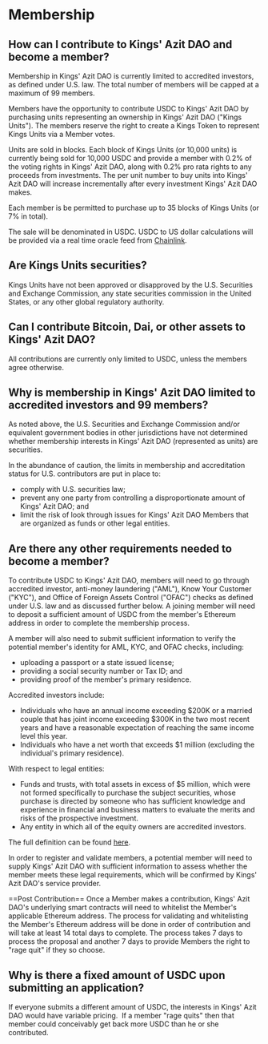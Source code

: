 # Membership

## How can I contribute to Kings' Azit DAO and become a member?

Membership in Kings' Azit DAO is currently limited to accredited investors, as defined under U.S. law. The total number of members will be capped at a maximum of 99 members.

Members have the opportunity to contribute USDC to Kings' Azit DAO by purchasing units representing an ownership in Kings' Azit DAO ("Kings Units"). The members reserve the right to create a Kings Token to represent Kings Units via a Member votes.

Units are sold in blocks. Each block of Kings Units (or 10,000 units) is currently being sold for 10,000 USDC and provide a member with 0.2% of the voting rights in Kings' Azit DAO, along with 0.2% pro rata rights to any proceeds from investments. The per unit number to buy units into Kings' Azit DAO will increase incrementally after every investment Kings' Azit DAO makes.

Each member is be permitted to purchase up to 35 blocks of Kings Units (or 7% in total).

The sale will be denominated in USDC. USDC to US dollar calculations will be provided via a real time oracle feed from [Chainlink](https://chain.link/).

## Are Kings Units securities?

Kings Units have not been approved or disapproved by the U.S. Securities and Exchange Commission, any state securities commission in the United States, or any other global regulatory authority.

## Can I contribute Bitcoin, Dai, or other assets to Kings' Azit DAO?

All contributions are currently only limited to USDC, unless the members agree otherwise.

## Why is membership in Kings' Azit DAO limited to accredited investors and 99 members?

As noted above, the U.S. Securities and Exchange Commission and/or equivalent government bodies in other jurisdictions have not determined whether membership interests in Kings' Azit DAO (represented as units) are securities.

In the abundance of caution, the limits in membership and accreditation status for U.S. contributors are put in place to:

- comply with U.S. securities law;
- prevent any one party from controlling a disproportionate amount of Kings' Azit DAO; and
- limit the risk of look through issues for Kings' Azit DAO Members that are organized as funds or other legal entities.

## Are there any other requirements needed to become a member?

To contribute USDC to Kings' Azit DAO, members will need to go through accredited investor, anti-money laundering ("AML"), Know Your Customer ("KYC"), and Office of Foreign Assets Control ("OFAC") checks as defined under U.S. law and as discussed further below. A joining member will need to deposit a sufficient amount of USDC from the member's Ethereum address in order to complete the membership process.

A member will also need to submit sufficient information to verify the potential member's identity for AML, KYC, and OFAC checks, including:

- uploading a passport or a state issued license;
- providing a social security number or Tax ID; and
- providing proof of the member's primary residence.

Accredited investors include:

- Individuals who have an annual income exceeding $200K or a married couple that has joint income exceeding $300K in the two most recent years and have a reasonable expectation of reaching the same income level this year.
- Individuals who have a net worth that exceeds \$1 million (excluding the individual's primary residence).

With respect to legal entities:

- Funds and trusts, with total assets in excess of \$5 million, which were not formed specifically to purchase the subject securities, whose purchase is directed by someone who has sufficient knowledge and experience in financial and business matters to evaluate the merits and risks of the prospective investment.
- Any entity in which all of the equity owners are accredited investors.

The full definition can be found [here](https://www.sec.gov/fast-answers/answers-accredhtm.html).

In order to register and validate members, a potential member will need to supply Kings' Azit DAO with sufficient information to assess whether the member meets these legal requirements, which will be confirmed by Kings' Azit DAO's service provider.

==Post Contribution==
Once a Member makes a contribution, Kings' Azit DAO's underlying smart contracts will need to whitelist the Member's applicable Ethereum address. The process for validating and whitelisting the Member's Ethereum address will be done in order of contribution and will take at least 14 total days to complete. The process takes 7 days to process the proposal and another 7 days to provide Members the right to "rage quit" if they so choose.

## Why is there a fixed amount of USDC upon submitting an application?

If everyone submits a different amount of USDC, the interests in Kings' Azit DAO would have variable pricing.  If a member "rage quits" then that member could conceivably get back more USDC than he or she contributed.
